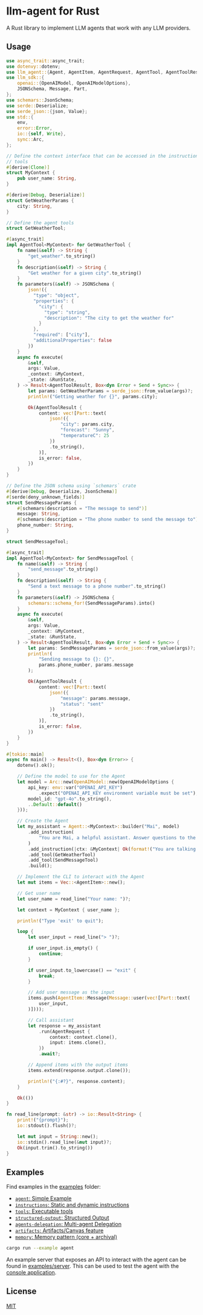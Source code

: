 # llm-agent for Rust

A Rust library to implement LLM agents that work with any LLM providers.

## Usage

```rust
use async_trait::async_trait;
use dotenvy::dotenv;
use llm_agent::{Agent, AgentItem, AgentRequest, AgentTool, AgentToolResult, RunState};
use llm_sdk::{
    openai::{OpenAIModel, OpenAIModelOptions},
    JSONSchema, Message, Part,
};
use schemars::JsonSchema;
use serde::Deserialize;
use serde_json::{json, Value};
use std::{
    env,
    error::Error,
    io::{self, Write},
    sync::Arc,
};

// Define the context interface that can be accessed in the instructions and
// tools
#[derive(Clone)]
struct MyContext {
    pub user_name: String,
}

#[derive(Debug, Deserialize)]
struct GetWeatherParams {
    city: String,
}

// Define the agent tools
struct GetWeatherTool;

#[async_trait]
impl AgentTool<MyContext> for GetWeatherTool {
    fn name(&self) -> String {
        "get_weather".to_string()
    }
    fn description(&self) -> String {
        "Get weather for a given city".to_string()
    }
    fn parameters(&self) -> JSONSchema {
        json!({
          "type": "object",
          "properties": {
            "city": {
              "type": "string",
              "description": "The city to get the weather for"
            }
          },
          "required": ["city"],
          "additionalProperties": false
        })
    }
    async fn execute(
        &self,
        args: Value,
        _context: &MyContext,
        _state: &RunState,
    ) -> Result<AgentToolResult, Box<dyn Error + Send + Sync>> {
        let params: GetWeatherParams = serde_json::from_value(args)?;
        println!("Getting weather for {}", params.city);

        Ok(AgentToolResult {
            content: vec![Part::text(
                json!({
                    "city": params.city,
                    "forecast": "Sunny",
                    "temperatureC": 25
                })
                .to_string(),
            )],
            is_error: false,
        })
    }
}

// Define the JSON schema using `schemars` crate
#[derive(Debug, Deserialize, JsonSchema)]
#[serde(deny_unknown_fields)]
struct SendMessageParams {
    #[schemars(description = "The message to send")]
    message: String,
    #[schemars(description = "The phone number to send the message to")]
    phone_number: String,
}

struct SendMessageTool;

#[async_trait]
impl AgentTool<MyContext> for SendMessageTool {
    fn name(&self) -> String {
        "send_message".to_string()
    }
    fn description(&self) -> String {
        "Send a text message to a phone number".to_string()
    }
    fn parameters(&self) -> JSONSchema {
        schemars::schema_for!(SendMessageParams).into()
    }
    async fn execute(
        &self,
        args: Value,
        _context: &MyContext,
        _state: &RunState,
    ) -> Result<AgentToolResult, Box<dyn Error + Send + Sync>> {
        let params: SendMessageParams = serde_json::from_value(args)?;
        println!(
            "Sending message to {}: {}",
            params.phone_number, params.message
        );

        Ok(AgentToolResult {
            content: vec![Part::text(
                json!({
                    "message": params.message,
                    "status": "sent"
                })
                .to_string(),
            )],
            is_error: false,
        })
    }
}

#[tokio::main]
async fn main() -> Result<(), Box<dyn Error>> {
    dotenv().ok();

    // Define the model to use for the Agent
    let model = Arc::new(OpenAIModel::new(OpenAIModelOptions {
        api_key: env::var("OPENAI_API_KEY")
            .expect("OPENAI_API_KEY environment variable must be set"),
        model_id: "gpt-4o".to_string(),
        ..Default::default()
    }));

    // Create the Agent
    let my_assistant = Agent::<MyContext>::builder("Mai", model)
        .add_instruction(
            "You are Mai, a helpful assistant. Answer questions to the best of your ability.",
        )
        .add_instruction(|ctx: &MyContext| Ok(format!("You are talking to {}", ctx.user_name)))
        .add_tool(GetWeatherTool)
        .add_tool(SendMessageTool)
        .build();

    // Implement the CLI to interact with the Agent
    let mut items = Vec::<AgentItem>::new();

    // Get user name
    let user_name = read_line("Your name: ")?;

    let context = MyContext { user_name };

    println!("Type 'exit' to quit");

    loop {
        let user_input = read_line("> ")?;

        if user_input.is_empty() {
            continue;
        }

        if user_input.to_lowercase() == "exit" {
            break;
        }

        // Add user message as the input
        items.push(AgentItem::Message(Message::user(vec![Part::text(
            user_input,
        )])));

        // Call assistant
        let response = my_assistant
            .run(AgentRequest {
                context: context.clone(),
                input: items.clone(),
            })
            .await?;

        // Append items with the output items
        items.extend(response.output.clone());

        println!("{:#?}", response.content);
    }

    Ok(())
}

fn read_line(prompt: &str) -> io::Result<String> {
    print!("{prompt}");
    io::stdout().flush()?;

    let mut input = String::new();
    io::stdin().read_line(&mut input)?;
    Ok(input.trim().to_string())
}
```

## Examples

Find examples in the [examples](./examples/) folder:

- [`agent`: Simple Example](./examples/agent.rs)
- [`instructions`: Static and dynamic instructions](./examples/instructions.rs)
- [`tools`: Executable tools](./examples/tools.rs)
- [`structured-output`: Structured Output](./examples/structured-output.rs)
- [`agents-delegation`: Multi-agent Delegation](./examples/agents-delegation.rs)
- [`artifacts`: Artifacts/Canvas feature](./examples/artifacts.rs)
- [`memory`: Memory pattern (core + archival)](./examples/memory.rs)

```bash
cargo run --example agent
```

An example server that exposes an API to interact with the agent can be found in [examples/server](./examples/server). This can be used to test the agent with the [console application](../website).

## License

[MIT](https://github.com/hoangvvo/llm-sdk/blob/main/LICENSE)
